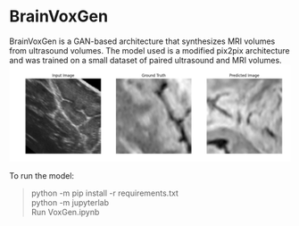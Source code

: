 # BrainVoxGen
BrainVoxGen is a GAN-based architecture that synthesizes MRI volumes from ultrasound volumes. The model used is a modified pix2pix architecture and was trained on a small dataset of paired ultrasound and MRI volumes.
![](Output/Output1.png)

To run the model:
> python -m pip install -r requirements.txt <br>
> python -m jupyterlab <br>
> Run VoxGen.ipynb <br>

